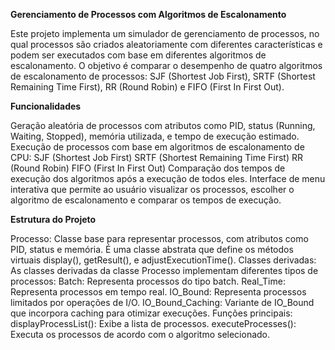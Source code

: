 
**Gerenciamento de Processos com Algoritmos de Escalonamento**

Este projeto implementa um simulador de gerenciamento de processos, no qual processos são criados aleatoriamente com diferentes características e podem ser executados
 com base em diferentes algoritmos de escalonamento. O objetivo é comparar o desempenho de quatro algoritmos de escalonamento de processos: SJF (Shortest Job First), 
SRTF (Shortest Remaining Time First), RR (Round Robin) e FIFO (First In First Out).

**Funcionalidades**

Geração aleatória de processos com atributos como PID, status (Running, Waiting, Stopped), memória utilizada, e tempo de execução estimado.
Execução de processos com base em algoritmos de escalonamento de CPU:
SJF (Shortest Job First)
SRTF (Shortest Remaining Time First)
RR (Round Robin)
FIFO (First In First Out)
Comparação dos tempos de execução dos algoritmos após a execução de todos eles.
Interface de menu interativa que permite ao usuário visualizar os processos, escolher o algoritmo de escalonamento e comparar os tempos de execução.

**Estrutura do Projeto**

Processo: Classe base para representar processos, com atributos como PID, status e memória. É uma classe abstrata que define os métodos virtuais display(), getResult(), e adjustExecutionTime().
Classes derivadas: As classes derivadas da classe Processo implementam diferentes tipos de processos:
Batch: Representa processos do tipo batch.
Real_Time: Representa processos em tempo real.
IO_Bound: Representa processos limitados por operações de I/O.
IO_Bound_Caching: Variante de IO_Bound que incorpora caching para otimizar execuções.
Funções principais:
displayProcessList(): Exibe a lista de processos.
executeProcesses(): Executa os processos de acordo com o algoritmo selecionado.
